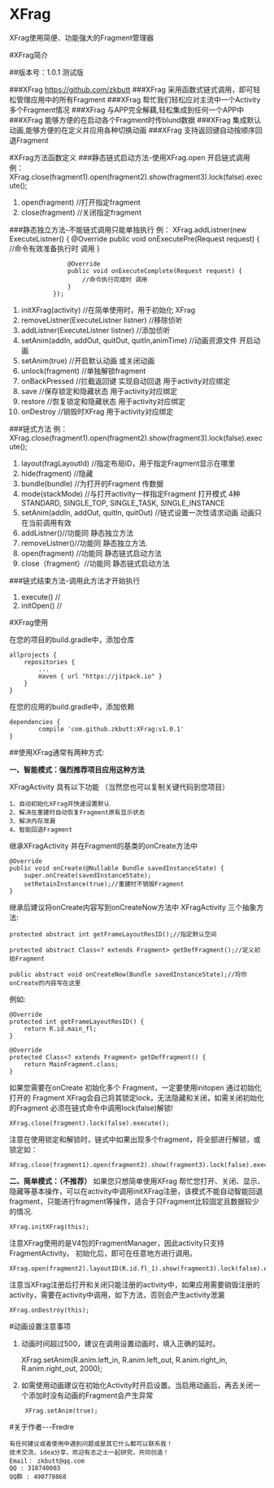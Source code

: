# XFrag
XFrag使用简便、功能强大的Fragment管理器

#XFrag简介

##版本号：1.0.1 测试版

###XFrag https://github.com/zkbutt
###XFrag 采用函数式链式调用，即可轻松管理应用中的所有Fragment
###XFrag 帮忙我们轻松应对主流中一个Activity多个Fragment情况
###XFrag 与APP完全解藕,轻松集成到任何一个APP中
###XFrag 能够方便的在启动各个Fragment时传blund数据
###XFrag 集成默认动画,能够方便的在定义并应用各种切换动画
###XFrag 支持返回键自动按顺序回退Fragment

#XFrag方法函数定义
###静态链式启动方法-使用XFrag.open 开启链式调用
	例：
	XFrag.close(fragment1).open(fragment2).show(fragment3).lock(false).execute();
1. open(fragment) //打开指定fragment
2. close(fragment) //关闭指定fragment
 
###静态独立方法-不能链式调用只能单独执行
	例：
	XFrag.addListner(new ExecuteListner() {
                    @Override
                    public void onExecutePre(Request request) {
                        //命令有效准备执行时 调用
                    }

                    @Override
                    public void onExecuteComplete(Request request) {
                        //命令执行完成时 调用
                    }
                });
1. initXFrag(activity) //在简单使用时，用于初始化 XFrag
2. removeListner(ExecuteListner listner) //移除侦听
3. addListner(ExecuteListner listner) //添加侦听
4. setAnim(addIn, addOut, quitOut, quitIn,animTime) //动画资源文件 开启动画
6. setAnim(true) //开启默认动画 或关闭动画
7. unlock(fragment) //单独解锁fragment
8. onBackPressed //拦截返回键 实现自动回退 用于activity对应绑定
9. save //保存锁定和隐藏状态 用于activity对应绑定
10. restore //恢复锁定和隐藏状态 用于activity对应绑定
11. onDestroy //销毁时XFrag 用于activity对应绑定

###链式方法
例：
	XFrag.close(fragment1).open(fragment2).show(fragment3).lock(false).execute();
1. layout(fragLayoutId) //指定布局ID，用于指定Fragment显示在哪里
2. hide(fragment) //隐藏
3. bundle(bundle) //为打开的Fragment 传数据
4. mode(stackMode) //与打开activity一样指定Fragment 打开模式 4种STANDARD, SINGLE_TOP, SINGLE_TASK, SINGLE_INSTANCE
5. setAnim(addIn, addOut, quitIn, quitOut) //链式设置一次性请求动画 动画只在当前调用有效
6. addListner()//功能同 静态独立方法 
7. removeListner()//功能同 静态独立方法.
8. open(fragment) //功能同 静态链式启动方法
9. close（fragment）//功能同 静态链式启动方法

###链式结束方法-调用此方法才开始执行
1. execute() //
2. initOpen() //

#XFrag使用

在您的项目的build.gradle中，添加仓库

	allprojects {
		repositories {
			...
			maven { url "https://jitpack.io" }
		}
	}

在您的应用的build.gradle中，添加依赖

	dependencies {
	        compile 'com.github.zkbutt:XFrag:v1.0.1'
	}



##使用XFrag通常有两种方式:

**一、智能模式：强烈推荐项目应用这种方法**

XFragActivity 具有以下功能 （当然您也可以复制关键代码到您项目）

	1、自动初始化XFrag并快速设置默认
	2、解决在重建时自动恢复Fragment原有显示状态
	3、解决内存泄漏
	4、智能回退Fragment

继承XFragActivity 并在Fragment的基类的onCreate方法中

    @Override
    public void onCreate(@Nullable Bundle savedInstanceState) {
        super.onCreate(savedInstanceState);
        setRetainInstance(true);//重建时不销毁Fragment
    }

继承后建议将onCreate内容写到onCreateNow方法中
XFragActivity 三个抽象方法:

	protected abstract int getFrameLayoutResID();//指定默认空间

	protected abstract Class<? extends Fragment> getDefFragment();//定义初始Fragment

	public abstract void onCreateNow(Bundle savedInstanceState);//将你onCreate的内容写在这里

例如:

    @Override
    protected int getFrameLayoutResID() {
        return R.id.main_fl;
    }

    @Override
    protected Class<? extends Fragment> getDefFragment() {
        return MainFragment.class;
    }

如果您需要在onCreate 初始化多个 Fragment，一定要使用initopen
通过初始化打开的 Fragment XFrag会自己将其锁定lock，无法隐藏和关闭，如需关闭初始化的Fragment 必须在链式命令中调用lock(false)解锁!

    XFrag.close(fragment).lock(false).execute();

注意在使用锁定和解锁时，链式中如果出现多个fragment，将全部进行解锁，或锁定如：
	                
	XFrag.close(fragment1).open(fragment2).show(fragment3).lock(false).execute();



**二、简单模式：（不推荐）**
如果您只想简单使用XFrag 帮忙您打开、关闭、显示、隐藏等基本操作，可以在activity中调用initXFrag注册，该模式不能自动智能回退fragment，只能进行fragment等操作，适合于只Fragment比较固定且数据较少的情况.
	
	XFrag.initXFrag(this);

注意XFrag使用的是V4包的FragmentManager，因此activity只支持FragmentActivity。
初始化后，即可在任意地方进行调用。

	XFrag.open(fragment2).layoutID(R.id.fl_1).show(fragment3).lock(false).execute();

注意当XFrag注册后打开和关闭只能注册的activity中，如果应用需要销毁注册的 activity，需要在activity中调用，如下方法，否则会产生activity泄漏

	XFrag.onDestroy(this);


#动画设置注意事项

1. 动画时间超过500，建议在调用设置动画时，填入正确的延时。

	XFrag.setAnim(R.anim.left_in,
                        R.anim.left_out,
                        R.anim.right_in,
                        R.anim.right_out, 2000);

2. 如需使用动画建议在初始化Activity时开启设置。当启用动画后，再去关闭一个添加时没有动画的Fragment会产生异常

        XFrag.setAnim(true);

#关于作者---Fredre

	有任何建议或者使用中遇到问题或是其它什么都可以联系我！
	技术交流，idea分享，欢迎有志之士一起研究，共同创造！
	Email： zkbutt@qq.com
	QQ : 318740003
	QQ群 : 490770868
